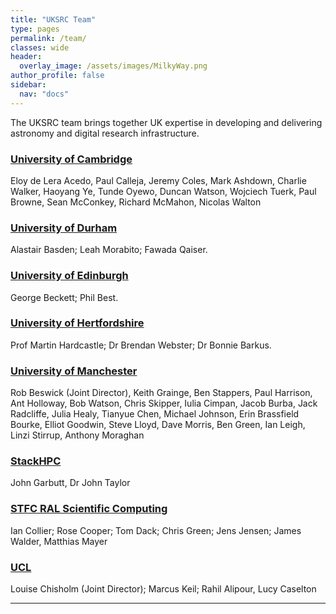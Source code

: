 ```yaml
---
title: "UKSRC Team"
type: pages
permalink: /team/
classes: wide
header:
  overlay_image: /assets/images/MilkyWay.png
author_profile: false
sidebar: 
  nav: "docs"
---
```

The UKSRC team brings together UK expertise in developing and delivering astronomy and digital research infrastructure.

### [University of Cambridge](https://www.cam.ac.uk/) ###
Eloy de Lera Acedo, Paul Calleja, Jeremy Coles, Mark Ashdown, Charlie Walker, Haoyang Ye, Tunde Oyewo, Duncan Watson, Wojciech Tuerk, Paul Browne, Sean McConkey, Richard McMahon, 
Nicolas Walton
### [University of Durham](https://www.durham.ac.uk/homepage/) ### 
Alastair Basden; Leah Morabito; Fawada Qaiser.
### [University of Edinburgh](https://www.ed.ac.uk/) ### 
George Beckett; Phil Best.  
### [University of Hertfordshire](https://www.herts.ac.uk/)  ###
Prof Martin Hardcastle; Dr Brendan Webster; Dr Bonnie Barkus.
### [University of Manchester](https://www.manchester.ac.uk/) ###
Rob Beswick (Joint Director), Keith Grainge, Ben Stappers, Paul Harrison, Ant Holloway, Bob Watson, Chris Skipper, Iulia Cimpan, Jacob Burba, Jack Radcliffe, Julia Healy, Tianyue Chen, Michael Johnson, Erin Brassfield Bourke, Elliot Goodwin, Steve Lloyd, Dave Morris, Ben Green, Ian Leigh, Linzi Stirrup, Anthony Moraghan 
### [StackHPC](https://www.stackhpc.com/) ###
John Garbutt, Dr John Taylor
### [STFC RAL Scientific Computing](https://www.scd.stfc.ac.uk/Pages/home.aspx) ###
Ian Collier; Rose Cooper; Tom Dack; Chris Green; Jens Jensen; James Walder, Matthias Mayer 
### [UCL](https://www.ucl.ac.uk/) ###
Louise Chisholm (Joint Director); Marcus Keil; Rahil Alipour, Lucy Caselton
  
---
